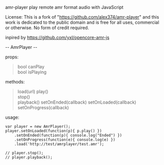 amr-player
play remote amr format audio with JavaScript  

License: This is a fork of "https://github.com/alex374/amr-player" and this work is dedicated to the public domain and is free for all uses, commercial or otherwise. No form of credit required.

inpired by https://github.com/yxl/opencore-amr-js  

-- AmrPlayer --

props:   
  >bool canPlay   
  >bool isPlaying
  
methods:   
  >load(url)
  >play()   
  >stop()   
  >playback()
  >setOnEnded(callback)
  >setOnLoaded(callback)
  >setOnProgress(callback)

usage:
    <script src="dir/amrnb.js"></script>
    <script src="dir/amrplayer.js"></script>
	  
	var player = new AmrPlayer();
	player.setOnLoaded(function(p){ p.play() })
		.setOnEnded(function(p){ console.log("Ended") })
		.setOnProgress(function(e){ console.log(e) })
		.load('http://test/amrplayer/test.amr');
		
	// player.stop();
	// player.playback();

